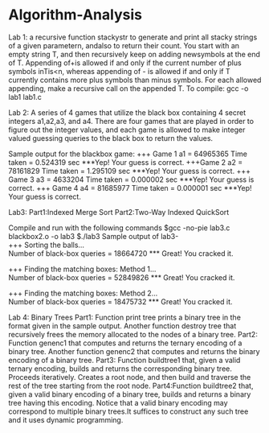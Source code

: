 # Algorithm-Analysis

Lab 1:
 a recursive function stackystr to generate and print all stacky strings of a given parametern, andalso to return their count. You start with an empty string T, 
 and then recursively keep on adding newsymbols at the end of T. Appending of+is allowed if and only if the current number of plus symbols inTis<n, whereas appending
 of - is allowed if and only if T currently contains more plus symbols than minus symbols. For each allowed appending, make a recursive call on the appended T.
 To compile: gcc -o lab1 lab1.c
 
 Lab 2:
 A series of 4 games that utilize the black box containing 4 secret integers a1,a2,a3, and a4. There are four games that are played in order to figure out the integer values, and each game is allowed to make integer valued guessing queries to the black box to return the values.
 
 Sample output for the blackbox game:
 +++ Game 1
 a1 = 64965365
 Time taken = 0.524319 sec
 ***Yep! Your guess is correct.
 +++Game 2
 a2 = 78161829
 Time taken = 1.295109 sec
 ***Yep! Your guess is correct.
 +++ Game 3
 a3 = 4633204
 Time taken = 0.000002 sec
 ***Yep! Your guess is correct.
 +++ Game 4
 a4 = 81685977
 Time taken = 0.000001 sec
 ***Yep! Your guess is correct.
 
 Lab3: 
 Part1:Indexed Merge Sort
 Part2:Two-Way Indexed QuickSort 
 
 Compile and run with the following commands
 $gcc -no-pie lab3.c blackbox2.o -o lab3
 $./lab3
 Sample output of lab3-   
 +++ Sorting the balls...  
 Number of black-box queries = 18664720
 *** Great!  You cracked it.
 
 +++ Finding the matching boxes: Method 1...          
 Number of black-box queries = 52849826 
 *** Great!  You cracked it.
 
 +++ Finding the matching boxes:  Method 2...        
 Number of black-box queries = 18475732
 *** Great! You cracked it.
 
 Lab 4: Binary Trees 
 Part1: Function print tree prints a binary tree in the format given in the sample output. Another function destroy tree that recursively frees the memory allocated to the nodes of a binary tree. 
 Part2: Function genenc1 that computes and returns the ternary encoding of a binary tree. Another function genenc2 that computes and returns the binary encoding of a binary tree.
 Part3:  Function buildtree1 that, given a valid ternary encoding, builds and returns the corresponding binary tree. Proceeds iteratively. Creates a root node, and then build and traverse the rest of the tree starting from the root node. 
 Part4:Function buildtree2 that, given a valid binary encoding of a binary tree, builds and returns a binary tree having this encoding. Notice that a valid binary encoding may correspond to multiple binary trees.It suffices to construct any such tree and it uses dynamic programming.
 
 
 
